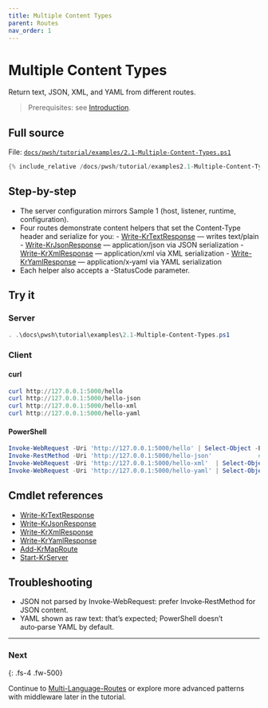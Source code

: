 ```yaml
---
title: Multiple Content Types
parent: Routes
nav_order: 1
---
```


# Multiple Content Types

Return text, JSON, XML, and YAML from different routes.

> Prerequisites: see [Introduction][Introduction].

## Full source

File: [`docs/pwsh/tutorial/examples/2.1-Multiple-Content-Types.ps1`][2.1-Multiple-Content-Types.ps1]

```powershell
{% include_relative /docs/pwsh/tutorial/examples2.1-Multiple-Content-Types.ps1 %}
```

## Step-by-step

- The server configuration mirrors Sample 1 (host, listener, runtime, configuration).
- Four routes demonstrate content helpers that set the Content‑Type header and serialize for you:
      - [Write-KrTextResponse][Write-KrTextResponse] — writes text/plain
      - [Write-KrJsonResponse][Write-KrJsonResponse] — application/json via JSON serialization
      - [Write-KrXmlResponse][Write-KrXmlResponse] — application/xml via XML serialization
      - [Write-KrYamlResponse][Write-KrYamlResponse] — application/x‑yaml via YAML serialization
- Each helper also accepts a -StatusCode parameter.

## Try it

### Server

```powershell
. .\docs\pwsh\tutorial\examples\2.1-Multiple-Content-Types.ps1
```

### Client

#### curl

```powershell
curl http://127.0.0.1:5000/hello
curl http://127.0.0.1:5000/hello-json
curl http://127.0.0.1:5000/hello-xml
curl http://127.0.0.1:5000/hello-yaml
```

#### PowerShell

```powershell
Invoke-WebRequest -Uri 'http://127.0.0.1:5000/hello' | Select-Object -ExpandProperty Content
Invoke-RestMethod -Uri 'http://127.0.0.1:5000/hello-json'             # auto-parses JSON
Invoke-WebRequest -Uri 'http://127.0.0.1:5000/hello-xml'  | Select-Object -ExpandProperty Content
Invoke-WebRequest -Uri 'http://127.0.0.1:5000/hello-yaml' | Select-Object -ExpandProperty Content
```

## Cmdlet references

- [Write-KrTextResponse][Write-KrTextResponse]
- [Write-KrJsonResponse][Write-KrJsonResponse]
- [Write-KrXmlResponse][Write-KrXmlResponse]
- [Write-KrYamlResponse][Write-KrYamlResponse]
- [Add-KrMapRoute][Add-KrMapRoute]
- [Start-KrServer][Start-KrServer]

## Troubleshooting

- JSON not parsed by Invoke‑WebRequest: prefer Invoke‑RestMethod for JSON content.
- YAML shown as raw text: that’s expected; PowerShell doesn’t auto‑parse YAML by default.

---

### Next

{: .fs-4 .fw-500}

Continue to [Multi-Language-Routes][Next] or explore more advanced patterns with middleware later in the tutorial.

[Write-KrTextResponse]: /docs/pwsh/cmdlets/Write-KrTextResponse
[Write-KrJsonResponse]: /docs/pwsh/cmdlets/Write-KrJsonResponse
[Write-KrXmlResponse]: /docs/pwsh/cmdlets/Write-KrXmlResponse
[Write-KrYamlResponse]: /docs/pwsh/cmdlets/Write-KrYamlResponse
[Add-KrMapRoute]: /docs/pwsh/cmdlets/Add-KrMapRoute
[Start-KrServer]: /docs/pwsh/cmdlets/Start-KrServer
[Next]: ./2.Multi-Language-Routes
[2.1-Multiple-Content-Types.ps1]: /docs/pwsh/tutorial/examples/2.1-Multiple-Content-Types.ps1
[Introduction]: [./Introduction#prerequisites]

